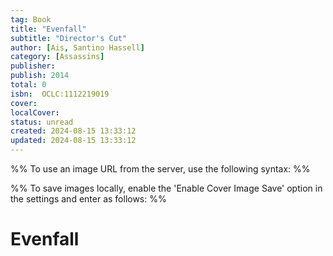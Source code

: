 ```yaml
---
tag: Book
title: "Evenfall"
subtitle: "Director's Cut"
author: [Ais, Santino Hassell]
category: [Assassins]
publisher: 
publish: 2014
total: 0
isbn:  OCLC:1112219019
cover: 
localCover: 
status: unread
created: 2024-08-15 13:33:12
updated: 2024-08-15 13:33:12
---
```


%% To use an image URL from the server, use the following syntax: %%


%% To save images locally, enable the 'Enable Cover Image Save' option in the settings and enter as follows: %%


# Evenfall